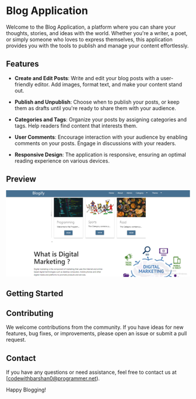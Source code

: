 # Blog Application

Welcome to the Blog Application, a platform where you can share your thoughts, stories, and ideas with the world. Whether you're a writer, a poet, or simply someone who loves to express themselves, this application provides you with the tools to publish and manage your content effortlessly.

## Features

- **Create and Edit Posts**: Write and edit your blog posts with a user-friendly editor. Add images, format text, and make your content stand out.

- **Publish and Unpublish**: Choose when to publish your posts, or keep them as drafts until you're ready to share them with your audience.

- **Categories and Tags**: Organize your posts by assigning categories and tags. Help readers find content that interests them.

- **User Comments**: Encourage interaction with your audience by enabling comments on your posts. Engage in discussions with your readers.

- **Responsive Design**: The application is responsive, ensuring an optimal reading experience on various devices.

## Preview

![Home Page](/Capture.PNG)

## Getting Started

## Contributing

We welcome contributions from the community. If you have ideas for new features, bug fixes, or improvements, please open an issue or submit a pull request.

## Contact

If you have any questions or need assistance, feel free to contact us at [codewithbarshan0@programmer.net).

Happy Blogging!
